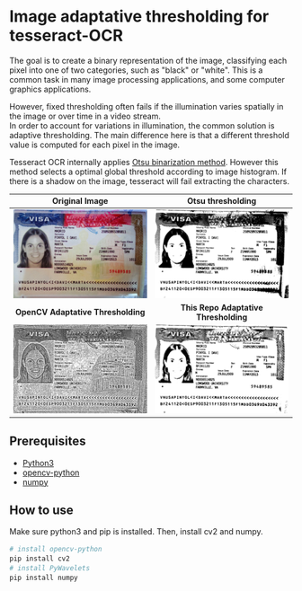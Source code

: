 # Image adaptative thresholding for tesseract-OCR
The goal is to create a binary representation of the image, classifying each pixel into one of two categories, such as "black" or "white". This is a common task in many image processing applications, and some computer graphics applications. 

However, fixed thresholding often fails if the illumination varies spatially in the image or over time in a video stream. <br>In order to account for variations in illumination, the common solution is adaptive thresholding. The main difference here is that a different threshold value is computed for each pixel in the image.

Tesseract OCR internally applies [Otsu binarization method](https://ieeexplore.ieee.org/stamp/stamp.jsp?arnumber=4310076). However this method selects a optimal global threshold according to image histogram. If there is a shadow on the image, tesseract will fail extracting the characters.

|  Original Image  | Otsu thresholding |
| :-------------: | :----------: | 
|  ![](images/visausa.jpg) | ![](images/otsubinarization.jpg)   | 
| **OpenCV Adaptative Thresholding**   |**This Repo Adaptative Thresholding** |
| ![](images/adaptativeopencv.jpg)   | ![](images/mybinariza.jpg) |

## Prerequisites
* [Python3](https://www.python.org/)
* [opencv-python](https://pypi.python.org/pypi/opencv-python)
* [numpy](https://scipy.org/install.html)

## How to use
Make sure python3 and pip is installed. Then, install cv2 and numpy.
```bash
# install opencv-python
pip install cv2
# install PyWavelets
pip install numpy
```




